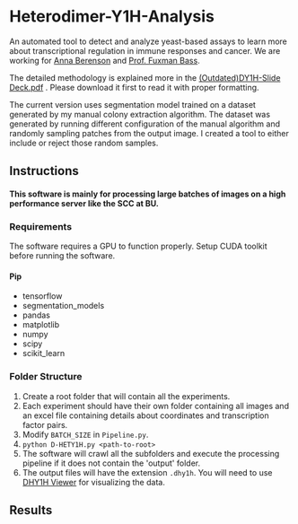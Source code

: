 # Heterodimer-Y1H-Analysis

An automated tool to detect and analyze yeast-based assays to learn more about transcriptional regulation in immune
responses and cancer. We are working for
[Anna Berenson](https://www.bu.edu/mcbb/profile/anna-berenson/) and [Prof. Fuxman Bass](https://www.fuxmanlab.com/).

The detailed methodology is explained more in
the [(Outdated)DY1H-Slide Deck.pdf](https://github.com/mahir1010/Heterodimer-Y1H-Analysis/blob/3f4fb20688b8a6ce9ea7bb8650551d4ccdfe8e71/DY1H-Slide%20Deck.pdf)
. Please download it first to read it with proper formatting.

The current version uses segmentation model trained on a dataset generated by my manual colony extraction algorithm. The dataset was generated by running different configuration of the manual algorithm and randomly sampling patches from the output image. I created a tool to either include or reject those random samples.

## Instructions

#### This software is mainly for processing large batches of images on a high performance server like the SCC at BU.

### Requirements
The software requires a GPU to function properly. Setup CUDA toolkit before running the software.

#### Pip
- tensorflow
- segmentation_models
- pandas
- matplotlib
- numpy
- scipy
- scikit_learn





### Folder Structure

1. Create a root folder that will contain all the experiments.
2. Each experiment should have their own folder containing all images and an excel file containing details about coordinates and transcription factor pairs.
3. Modify ```BATCH_SIZE``` in ```Pipeline.py```.
4. ```python D-HETY1H.py <path-to-root>```
5. The software will crawl all the subfolders and execute the processing pipeline if it does not contain the 'output' folder.
6. The output files will have the extension ```.dhy1h```. You will need to use <a href = "https://mahir1010.github.io/DHY1H-Viewer/">DHY1H Viewer</a> for visualizing the data.

## Results

